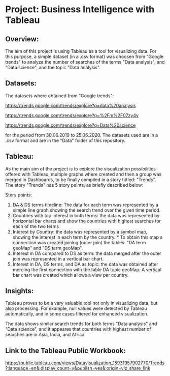 # Project: Business Intelligence with Tableau


## Overview: 
The aim of this project is using Tableau as a tool for visualizing data. For this purpose, a simple dataset (in a .csv format) was choosen from "Google trends" to analyze the number of searches of the terms "Data analysis", and "Data science", and  the topic "Data analysis". 


## Datasets: 
The datasets where obtained from "Google trends":

https://trends.google.com/trends/explore?q=data%20analysis

https://trends.google.com/trends/explore?q=%2Fm%2F07zy4y

https://trends.google.com/trends/explore?q=Data%20science

for the period from 30.06.2019 to 25.06.2020. The datasets used are in a .csv format and are in the "Data" folder of this repository. 

## Tableau: 
As the main aim of the project is to explore the visualization possibilities offered with Tableau, multiple graphs where created and then a group was merged in Dashboards, to be finally compiled in a story tittled: "Trends". 
The story "Trends" has 5 story points, as briefly described below:

Story points: 
1. DA & DS terms timeline: The data for each term was represented by a simple line graph showing the search trend over the given time period.
2. Countries with top interest in both terms: the data was represented by horizontal bar charts and show the countries with highest searches for each of the two terms
3. Interest by Country: the data was represented by a symbol map, showing the interest in each term by the country. * To obtain this map a connection was created joining (outer join) the tables: "DA term geoMap" and "DS term geoMap". 
4. Interest in DA compared to DS as term: the data merged after the outer join was represented in a vertical bar chart. 
5. Interest in DA, DS terms, and DA as topic: the data was obtained after merging the first connection with the table DA topic geoMap. A vertical bar chart was created which allows a view per country.

## Insights:
Tableau proves to be a very valuable tool not only in visualizing data, but also processing. For example, null values were detected by Tableau automatically, and in some cases filtered for enhanced visualization. 

The data shows similar search trends for both terms "Data analysis" and "Data science", and it appeares that countries with highest number of searches are in Asia, India, and Africa.  

## Link to the Tableau Public Workbook: 
https://public.tableau.com/views/Datavisualization_15931957902770/Trends?:language=en&:display_count=y&publish=yes&:origin=viz_share_link
